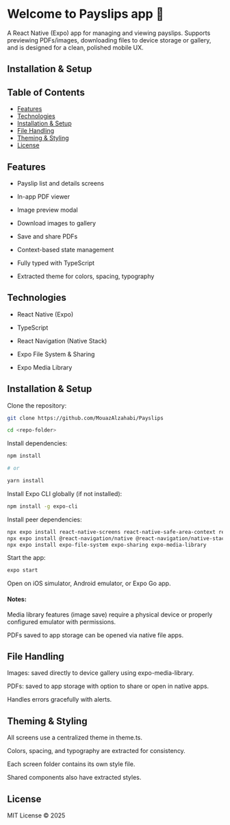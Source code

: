 # Welcome to Payslips app 👋

A React Native (Expo) app for managing and viewing payslips. Supports previewing PDFs/images, downloading files to device storage or gallery, and is designed for a clean, polished mobile UX.
## Installation & Setup

## Table of Contents

- [Features](#features)
- [Technologies](#technologies)
- [Installation & Setup](#installation--setup)
- [File Handling](#file-handling)
- [Theming & Styling](#theming--styling)
- [License](#license)

## Features

* Payslip list and details screens

* In-app PDF viewer

* Image preview modal

* Download images to gallery

* Save and share PDFs

* Context-based state management

* Fully typed with TypeScript

* Extracted theme for colors, spacing, typography

## Technologies

* React Native (Expo)

* TypeScript

* React Navigation (Native Stack)

* Expo File System & Sharing

* Expo Media Library

## Installation & Setup

Clone the repository:
```bash
git clone https://github.com/MouazAlzahabi/Payslips

cd <repo-folder>
```

Install dependencies:
```bash
npm install

# or

yarn install
   ```


Install Expo CLI globally (if not installed):

```bash
npm install -g expo-cli
   ```


Install peer dependencies:
```bash
npx expo install react-native-screens react-native-safe-area-context react-native-gesture-handler react-native-reanimated react-native-pager-view
npx expo install @react-navigation/native @react-navigation/native-stack
npx expo install expo-file-system expo-sharing expo-media-library

   ```


Start the app:
```bash
expo start

   ```

Open on iOS simulator, Android emulator, or Expo Go app.

#### Notes:

Media library features (image save) require a physical device or properly configured emulator with permissions.

PDFs saved to app storage can be opened via native file apps.

## File Handling

Images: saved directly to device gallery using expo-media-library.

PDFs: saved to app storage with option to share or open in native apps.

Handles errors gracefully with alerts.

## Theming & Styling

All screens use a centralized theme in theme.ts.

Colors, spacing, and typography are extracted for consistency.

Each screen folder contains its own style file.

Shared components also have extracted styles.

## License

MIT License © 2025

